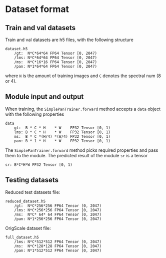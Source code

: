 # Dataset format

## Train and val datasets

Train and val datasets are h5 files, with the following structure

```
dataset.h5
    /gt:  N*C*64*64 FP64 Tensor [0, 2047)
    /lms: N*C*64*64 FP64 Tensor [0, 2047)
    /ms:  N*C*16*16 FP64 Tensor [0, 2047)
    /pan: N*1*64*64 FP64 Tensor [0, 2047)
```

where `N` is the amount of training images and `C` denotes the spectral num (8 or 4). 

## Module input and output

When training, the `SimplePanTrainer.forward` method accepts a `data` object with the following properties

```
data
    gt:  B * C * H    * W    FP32 Tensor [0, 1)
    lms: B * C * H    * W    FP32 Tensor [0, 1)
    ms:  B * C *(H/4) *(W/4) FP32 Tensor [0, 1)
    pan: B * 1 * H    * W    FP32 Tensor [0, 1)
```

The `SimplePanTrainer.forward` method picks required properties and pass them to the module. The predicted result of the module `sr` is a tensor

```
sr: B*C*H*W FP32 Tensor [0, 1)
```

## Testing datasets

Reduced test datasets file:

```
reduced_dataset.h5
    /gt:  N*C*256*256 FP64 Tensor [0, 2047)
    /lms: N*C*256*256 FP64 Tensor [0, 2047)
    /ms:  N*C* 64* 64 FP64 Tensor [0, 2047)
    /pan: N*1*256*256 FP64 Tensor [0, 2047)
```

OrigScale dataset file:

```
full_dataset.h5
    /lms: N*C*512*512 FP64 Tensor [0, 2047)
    /ms:  N*C*128*128 FP64 Tensor [0, 2047)
    /pan: N*1*512*512 FP64 Tensor [0, 2047)
```